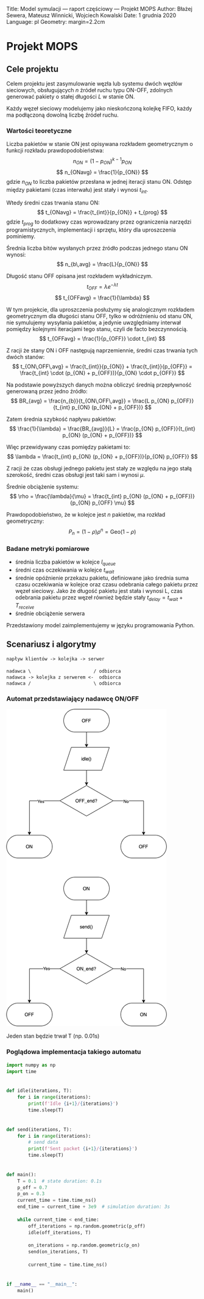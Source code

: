 Title: Model symulacji — raport częściowy — Projekt MOPS
Author: Błażej Sewera, Mateusz Winnicki, Wojciech Kowalski
Date: 1 grudnia 2020
Language: pl
Geometry: margin=2.2cm

# Projekt MOPS

## Cele projektu
Celem projektu jest zasymulowanie węzła lub systemu dwóch węzłów sieciowych,
obsługujących $n$ źródeł ruchu typu ON-OFF, zdolnych generować pakiety o
stałej długości $L$ w stanie ON.

Każdy węzeł sieciowy modelujemy jako nieskończoną kolejkę FIFO, każdy ma
podłączoną dowolną liczbę źródeł ruchu.

### Wartości teoretyczne
Liczba pakietów w stanie ON jest opisywana rozkładem geometrycznym o funkcji
rozkładu prawdopodobieństwa:
$$
n_{ON} = (1-p_{ON})^{k-1} p_{ON}
$$
$$
n_{ONavg} = \frac{1}{p_{ON}}
$$
gdzie $n_{ON}$ to liczba pakietów przesłana w jednej iteracji stanu ON.
Odstęp między pakietami (czas interwału) jest stały i wynosi $t_{int}$.

Wtedy średni czas trwania stanu ON:
$$
t_{ONavg} = \frac{t_{int}}{p_{ON}} + t_{prog}
$$
gdzie $t_{prog}$ to dodatkowy czas wprowadzany przez ograniczenia narzędzi
programistycznych, implementacji i sprzętu, który dla uproszczenia pominiemy.

Średnia liczba bitów wysłanych przez źródło podczas jednego stanu ON wynosi:
$$
n_{b\,avg} = \frac{L}{p_{ON}}
$$

Długość stanu OFF opisana jest rozkładem wykładniczym.
$$
t_{OFF} = \lambda e^{-\lambda t}
$$
$$
t_{OFFavg} = \frac{1}{\lambda}
$$

W tym projekcie, dla uproszczenia posłużymy się analogicznym rozkładem
geometrycznym dla długości stanu OFF, tylko w odróżnieniu od stanu ON, nie
symulujemy wysyłania pakietów, a jedynie uwzględniamy interwał pomiędzy
kolejnymi iteracjami tego stanu, czyli de facto bezczynnością.
$$
t_{OFFavg} = \frac{1}{p_{OFF}} \cdot t_{int}
$$

Z racji że stany ON i OFF następują naprzemiennie, średni czas trwania tych dwóch stanów:
$$
t_{ON\,OFF\,avg} = \frac{t_{int}}{p_{ON}} + \frac{t_{int}}{p_{OFF}} = \frac{t_{int} \cdot (p_{ON} + p_{OFF})}{p_{ON} \cdot p_{OFF}}
$$

Na podstawie powyższych danych można obliczyć średnią przepływność generowaną przez jedno źródło:
$$
BR_{avg} = \frac{n_{b}}{t_{ON\,OFF\,avg}} = \frac{L p_{ON} p_{OFF}}{t_{int} p_{ON} (p_{ON} + p_{OFF})}
$$

Zatem średnia szybkość napływu pakietów:
$$
\frac{1}{\lambda} = \frac{BR_{avg}}{L} = \frac{p_{ON} p_{OFF}}{t_{int} p_{ON} (p_{ON} + p_{OFF})}
$$

Więc przewidywany czas pomiędzy pakietami to:
$$
\lambda = \frac{t_{int} p_{ON} (p_{ON} + p_{OFF})}{p_{ON} p_{OFF}}
$$

Z racji że czas obsługi jednego pakietu jest stały ze względu na jego
stałą szerokość, średni czas obsługi jest taki sam i wynosi $\mu$.

Średnie obciążenie systemu:
$$
\rho = \frac{\lambda}{\mu} = \frac{t_{int} p_{ON} (p_{ON} + p_{OFF})}{p_{ON} p_{OFF} \mu}
$$

Prawdopodobieństwo, że w kolejce jest $n$ pakietów, ma rozkład geometryczny:
$$
P_n = (1 - \rho)\rho^n = \mathrm{Geo}(1 - \rho)
$$

### Badane metryki pomiarowe

- średnia liczba pakietów w kolejce $l_{queue}$
- średni czas oczekiwania w kolejce $t_{wait}$
- średnie opóźnienie przekazu pakietu, definiowane jako średnia suma czasu
  oczekiwania w kolejce oraz czasu odebrania całego pakietu przez węzeł
  sieciowy. Jako że długość pakietu jest stała i wynosi L, czas odebrania
  pakietu przez węzeł również będzie stały $t_{delay} = t_{wait} + T_{receive}$
- średnie obciążenie serwera

Przedstawiony model zaimplementujemy w języku programowania Python.

## Scenariusz i algorytmy

```
napływ klientów -> kolejka -> serwer

nadawca \                       / odbiorca
nadawca -> kolejka z serwerem <-  odbiorca
nadawca /                       \ odbiorca
```

### Automat przedstawiający nadawcę ON/OFF

![Automat przedstawiający nadawcę ON/OFF](automat_on_off.png)

Jeden stan będzie trwał T (np. 0.01s)

### Poglądowa implementacja takiego automatu
```python
import numpy as np
import time


def idle(iterations, T):
    for i in range(iterations):
        print(f'Idle {i+1}/{iterations}')
        time.sleep(T)


def send(iterations, T):
    for i in range(iterations):
        # send data
        print(f'Sent packet {i+1}/{iterations}')
        time.sleep(T)


def main():
    T = 0.1  # state duration: 0.1s
    p_off = 0.7
    p_on = 0.3
    current_time = time.time_ns()
    end_time = current_time + 3e9  # simulation duration: 3s

    while current_time < end_time:
        off_iterations = np.random.geometric(p_off)
        idle(off_iterations, T)

        on_iterations = np.random.geometric(p_on)
        send(on_iterations, T)

        current_time = time.time_ns()


if __name__ == "__main__":
    main()
```

